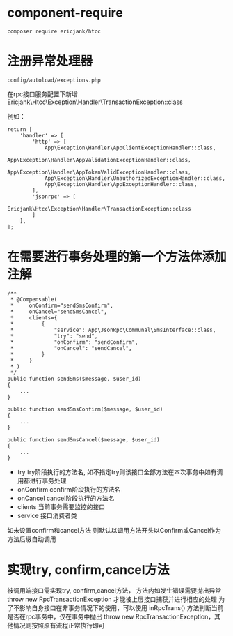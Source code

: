 # component-require

```
composer require ericjank/htcc
```

# 注册异常处理器

```
config/autoload/exceptions.php
```

在rpc接口服务配置下新增 Ericjank\Htcc\Exception\Handler\TransactionException::class

例如：
```
return [
    'handler' => [
        'http' => [
            App\Exception\Handler\AppClientExceptionHandler::class,
            App\Exception\Handler\AppValidationExceptionHandler::class,
            App\Exception\Handler\AppTokenValidExceptionHandler::class,
            App\Exception\Handler\UnauthorizedExceptionHandler::class,
            App\Exception\Handler\AppExceptionHandler::class,
        ],
        'jsonrpc' => [
            Ericjank\Htcc\Exception\Handler\TransactionException::class
        ]
    ],
];
```

# 在需要进行事务处理的第一个方法体添加注解

```
/**
 * @Compensable(
 *     onConfirm="sendSmsConfirm",
 *     onCancel="sendSmsCancel",
 *     clients={
 *         {
 *             "service": App\JsonRpc\Communal\SmsInterface::class,
 *             "try": "send",
 *             "onConfirm": "sendConfirm",
 *             "onCancel": "sendCancel",
 *         }
 *     }
 * )
 */
public function sendSms($message, $user_id) 
{ 
    ...  
}

public function sendSmsConfirm($message, $user_id)
{
    ...
}

public function sendSmsCancel($message, $user_id)
{
    ...
}
```

* try try阶段执行的方法名, 如不指定try则该接口全部方法在本次事务中如有调用都进行事务处理
* onConfirm confirm阶段执行的方法名
* onCancel cancel阶段执行的方法名
* clients 当前事务需要监控的接口
* service 接口消费者类

如未设置confirm和cancel方法 则默认以调用方法开头以Confirm或Cancel作为方法后缀自动调用

# 实现try, confirm,cancel方法

被调用端接口需实现try, confirm,cancel方法， 方法内如发生错误需要抛出异常 throw new RpcTransactionException 才能被上层接口捕获并进行相应的处理
为了不影响自身接口在非事务情况下的使用，可以使用 inRpcTrans() 方法判断当前是否在rpc事务中，仅在事务中抛出 throw new RpcTransactionException，其他情况则按照原有流程正常执行即可
